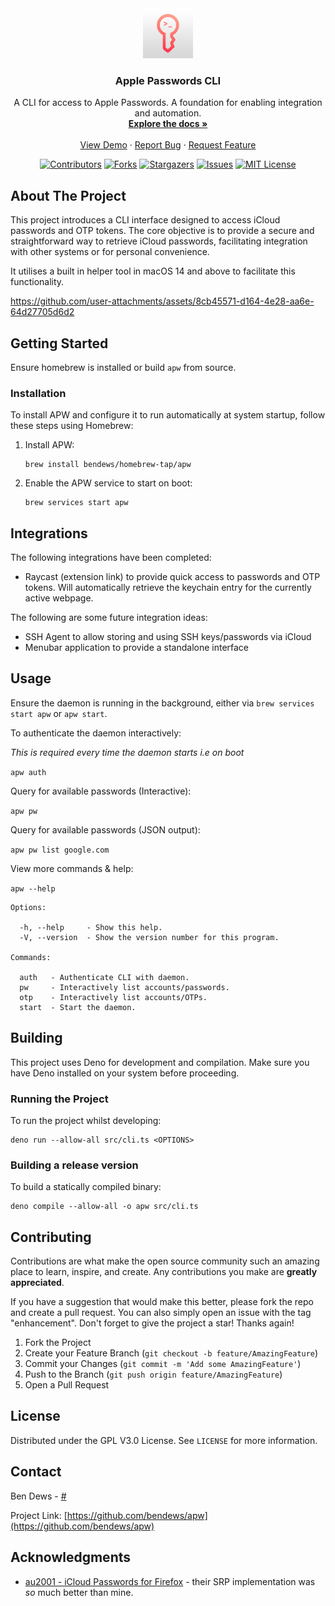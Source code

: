 <div align="center">
  <a href="https://github.com/bendews/apw">
    <img src="icon.png" alt="Logo" width="80" height="80">
  </a>

<h3 align="center">Apple Passwords CLI</h3>

<p align="center">
    A CLI for access to Apple Passwords. A foundation for enabling integration and automation.
    <br />
    <a href="https://github.com/bendews/apw"><strong>Explore the docs »</strong></a>
    <br />
    <br />
    <a href="https://github.com/bendews/apw">View Demo</a>
    ·
    <a href="https://github.com/bendews/apw/issues">Report Bug</a>
    ·
    <a href="https://github.com/bendews/apw/issues">Request Feature</a>
  </p>

[![Contributors][contributors-shield]][contributors-url]
[![Forks][forks-shield]][forks-url] [![Stargazers][stars-shield]][stars-url]
[![Issues][issues-shield]][issues-url]
[![MIT License][license-shield]][license-url]
<br />

</div>

<!-- ABOUT THE PROJECT -->

## About The Project

This project introduces a CLI interface designed to access iCloud passwords and
OTP tokens. The core objective is to provide a secure and straightforward way to
retrieve iCloud passwords, facilitating integration with other systems or for
personal convenience.

It utilises a built in helper tool in macOS 14 and above to facilitate this
functionality.



https://github.com/user-attachments/assets/8cb45571-d164-4e28-aa6e-64d27705d6d2



## Getting Started

Ensure homebrew is installed or build `apw` from source.

### Installation

To install APW and configure it to run automatically at system startup, follow
these steps using Homebrew:

1. Install APW:
   ```
   brew install bendews/homebrew-tap/apw
   ```

2. Enable the APW service to start on boot:
   ```
   brew services start apw
   ```

## Integrations

The following integrations have been completed:

- Raycast (extension link) to provide quick access to passwords and OTP tokens.
  Will automatically retrieve the keychain entry for the currently active
  webpage.

The following are some future integration ideas:

- SSH Agent to allow storing and using SSH keys/passwords via iCloud
- Menubar application to provide a standalone interface

## Usage

Ensure the daemon is running in the background, either via
`brew services start apw` or `apw start`.

To authenticate the daemon interactively:

_This is required every time the daemon starts i.e on boot_

`apw auth`

Query for available passwords (Interactive):

`apw pw`

Query for available passwords (JSON output):

`apw pw list google.com`

View more commands & help:

`apw --help`

```shell
Options:

  -h, --help     - Show this help.                            
  -V, --version  - Show the version number for this program.  

Commands:

  auth   - Authenticate CLI with daemon.         
  pw     - Interactively list accounts/passwords.
  otp    - Interactively list accounts/OTPs.     
  start  - Start the daemon.
```

<!-- CONTRIBUTING -->

## Building

This project uses Deno for development and compilation. Make sure you have Deno
installed on your system before proceeding.

### Running the Project

To run the project whilst developing:

```
deno run --allow-all src/cli.ts <OPTIONS>
```

### Building a release version

To build a statically compiled binary:

```
deno compile --allow-all -o apw src/cli.ts
```

## Contributing

Contributions are what make the open source community such an amazing place to
learn, inspire, and create. Any contributions you make are **greatly
appreciated**.

If you have a suggestion that would make this better, please fork the repo and
create a pull request. You can also simply open an issue with the tag
"enhancement". Don't forget to give the project a star! Thanks again!

1. Fork the Project
2. Create your Feature Branch (`git checkout -b feature/AmazingFeature`)
3. Commit your Changes (`git commit -m 'Add some AmazingFeature'`)
4. Push to the Branch (`git push origin feature/AmazingFeature`)
5. Open a Pull Request

## License

Distributed under the GPL V3.0 License. See `LICENSE` for more information.

## Contact

Ben Dews - [#](https://bendews.com)

Project Link: [https://github.com/bendews/apw](https://github.com/bendews/apw)

<!-- ACKNOWLEDGMENTS -->

## Acknowledgments

- [au2001 - iCloud Passwords for Firefox](https://github.com/au2001/icloud-passwords-firefox) -
  their SRP implementation was _so_ much better than mine.

<!-- MARKDOWN LINKS & IMAGES -->
<!-- https://www.markdownguide.org/basic-syntax/#reference-style-links -->

[contributors-shield]: https://img.shields.io/github/contributors/bendews/apw.svg?style=for-the-badge
[contributors-url]: https://github.com/bendews/apw/graphs/contributors
[forks-shield]: https://img.shields.io/github/forks/bendews/apw.svg?style=for-the-badge
[forks-url]: https://github.com/bendews/apw/network/members
[stars-shield]: https://img.shields.io/github/stars/bendews/apw.svg?style=for-the-badge
[stars-url]: https://github.com/bendews/apw/stargazers
[issues-shield]: https://img.shields.io/github/issues/bendews/apw.svg?style=for-the-badge
[issues-url]: https://github.com/bendews/apw/issues
[license-shield]: https://img.shields.io/github/license/bendews/apw.svg?style=for-the-badge
[license-url]: https://github.com/bendews/apw/blob/master/LICENSE.txt
[product-screenshot]: images/screenshot.png
